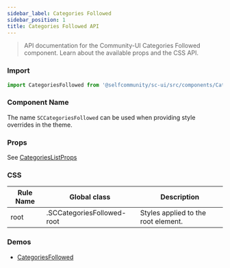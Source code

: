 ```yaml
---
sidebar_label: Categories Followed 
sidebar_position: 1
title: Categories Followed API
---
```


> API documentation for the Community-UI Categories Followed component. Learn about the available props and the CSS API.

### Import 

```jsx
import CategoriesFollowed from '@selfcommunity/sc-ui/src/components/CategoriesFollowed';
```

### Component Name

The name `SCCategoriesFollowed` can be used when providing style overrides in the theme.


### Props

See [CategoriesListProps](../Component_API/categoriessuggestion/#categorieslist-props)


### CSS

|Rule Name|Global class|Description|
|---|---|---|
|root|.SCCategoriesFollowed-root|Styles applied to the root element.|

### Demos

- [CategoriesFollowed](../Components/categoriesfollowed)